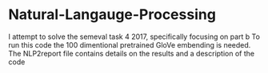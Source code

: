 # Natural-Langauge-Processing
I attempt to solve the semeval task 4 2017, specifically focusing on part b
To run this code the 100 dimentional pretrained GloVe embending is needed. 
The NLP2report file contains details on the results and a description of the code
